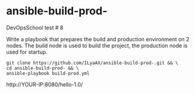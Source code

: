 # ansible-build-prod-
DevOpsSchool test # 8

Write a playbook that prepares the build and production environment on 2 nodes. The build node is used to build the project, the production node is used for startup.

```
git clone https://github.com/ILyaAX/ansible-build-prod-.git && \
cd ansible-build-prod- && \
ansible-playbook build-prod.yml
```
http://YOUR-IP:8080/hello-1.0/